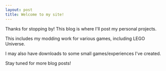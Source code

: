 ```yaml
---
layout: post
title: Welcome to my site!
---
```


Thanks for stopping by! This blog is where I'll post my personal projects.

This includes my modding work for various games, including LEGO Universe.

I may also have downloads to some small games/experiences I've created.

Stay tuned for more blog posts!

